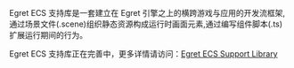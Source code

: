 Egret ECS 支持库是一套建立在 Egret 引擎之上的横跨游戏与应用的开发流框架,通过场景文件(.scene)组织静态资源构成运行时画面元素,通过编写组件脚本(.ts)扩展运行期间的行为。

Egret ECS 支持库正在完善中，更多详情请访问：[Egret ECS Support Library](https://github.com/egret-labs/Egret-ECS)